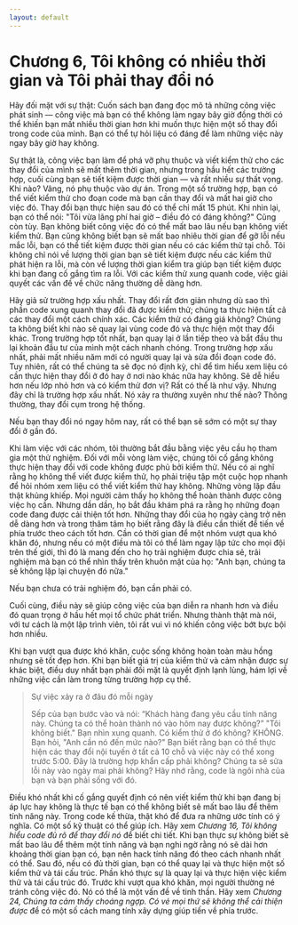 ```yaml
---
layout: default
---
```


# Chương 6, Tôi không có nhiều thời gian và Tôi phải thay đổi nó

Hãy đối mặt với sự thật: Cuốn sách bạn đang đọc mô tả những công việc phát sinh — công việc mà bạn có thể không làm ngay bây giờ đồng thời có thể khiến bạn mất nhiều thời gian hơn khi muốn thực hiện một số thay đổi trong code của mình. Bạn có thể tự hỏi liệu có đáng để làm những việc này ngay bây giờ hay không.

Sự thật là, công việc bạn làm để phá vỡ phụ thuộc và viết kiểm thử cho các thay đổi của mình sẽ mất thêm thời gian, nhưng trong hầu hết các trường hợp, cuối cùng bạn sẽ tiết kiệm được thời gian — và rất nhiều sự thất vọng. Khi nào? Vâng, nó phụ thuộc vào dự án. Trong một số trường hợp, bạn có thể viết kiểm thử cho đoạn code mà bạn cần thay đổi và mất hai giờ cho việc đó. Thay đổi bạn thực hiện sau đó có thể chỉ mất 15 phút. Khi nhìn lại, bạn có thể nói: "Tôi vừa lãng phí hai giờ – điều đó có đáng không?" Cũng còn tùy. Bạn không biết công việc đó có thể mất bao lâu nếu bạn không viết kiểm thử. Bạn cũng không biết bạn sẽ mất bao nhiêu thời gian để gỡ lỗi nếu mắc lỗi, bạn có thể tiết kiệm được thời gian nếu có các kiểm thử tại chỗ. Tôi không chỉ nói về lượng thời gian bạn sẽ tiết kiệm được nếu các kiểm thử phát hiện ra lỗi, mà còn về lượng thời gian kiểm tra giúp bạn tiết kiệm được khi bạn đang cố gắng tìm ra lỗi. Với các kiểm thử xung quanh code, việc giải quyết các vấn đề về chức năng thường dễ dàng hơn.

Hãy giả sử trường hợp xấu nhất. Thay đổi rất đơn giản nhưng dù sao thì phần code xung quanh thay đổi đã được kiểm thử; chúng ta thực hiện tất cả các thay đổi một cách chính xác. Các kiểm thử có đáng giá không? Chúng ta không biết khi nào sẽ quay lại vùng code đó và thực hiện một thay đổi khác. Trong trường hợp tốt nhất, bạn quay lại ở lần tiếp theo và bắt đầu thu lại khoản đầu tư của mình một cách nhanh chóng. Trong trường hợp xấu nhất, phải mất nhiều năm mới có người quay lại và sửa đổi đoạn code đó. Tuy nhiên, rất có thể chúng ta sẽ đọc nó định kỳ, chỉ để tìm hiểu xem liệu có cần thực hiện thay đổi ở đó hay ở nơi nào khác nữa hay không. Sẽ dễ hiểu hơn nếu lớp nhỏ hơn và có kiểm thử đơn vị? Rất có thể là như vậy. Nhưng đây chỉ là trường hợp xấu nhất. Nó xảy ra thường xuyên như thế nào? Thông thường, thay đổi cụm trong hệ thống.

Nếu bạn thay đổi nó ngay hôm nay, rất có thể bạn sẽ sớm có một sự thay đổi ở gần đó.

Khi làm việc với các nhóm, tôi thường bắt đầu bằng việc yêu cầu họ tham gia một thử nghiệm. Đối với mỗi vòng làm việc, chúng tôi cố gắng không thực hiện thay đổi với code không được phủ bởi kiểm thử. Nếu có ai nghĩ rằng họ không thể viết được kiểm thử, họ phải triệu tập một cuộc họp nhanh để hỏi nhóm xem liệu có thể viết kiểm thử hay không. Những vòng lặp đầu thật khủng khiếp. Mọi người cảm thấy họ không thể hoàn thành được công việc họ cần. Nhưng dần dần, họ bắt đầu khám phá ra rằng họ những đoạn code đang được cải thiện tốt hơn. Những thay đổi của họ ngày càng trở nên dễ dàng hơn và trong thâm tâm họ biết rằng đây là điều cần thiết để tiến về phía trước theo cách tốt hơn. Cần có thời gian để một nhóm vượt qua khó khăn đó, nhưng nếu có một điều mà tôi có thể làm ngay lập tức cho mọi đội trên thế giới, thì đó là mang đến cho họ trải nghiệm được chia sẻ, trải nghiệm mà bạn có thể nhìn thấy trên khuôn mặt của họ: "Anh bạn, chúng ta sẽ không lặp lại chuyện đó nữa."

Nếu bạn chưa có trải nghiệm đó, bạn cần phải có.

Cuối cùng, điều này sẽ giúp công việc của bạn diễn ra nhanh hơn và điều đó quan trọng ở hầu hết mọi tổ chức phát triển. Nhưng thành thật mà nói, với tư cách là một lập trình viên, tôi rất vui vì nó khiến công việc bớt bực bội hơn nhiều.

Khi bạn vượt qua được khó khăn, cuộc sống không hoàn toàn màu hồng nhưng sẽ tốt đẹp hơn. Khi bạn biết giá trị của kiểm thử và cảm nhận được sự khác biệt, điều duy nhất bạn phải đối mặt là quyết định lạnh lùng, hám lợi về những việc cần làm trong từng trường hợp cụ thể.

> Sự việc xảy ra ở đâu đó mỗi ngày
>
> Sếp của bạn bước vào và nói: “Khách hàng đang yêu cầu tính năng này. Chúng ta có thể hoàn thành nó vào hôm nay được không?”
> "Tôi không biết."
> Bạn nhìn xung quanh. Có kiểm thử ở đó không? KHÔNG.
> Bạn hỏi, "Anh cần nó đến mức nào?"
> Bạn biết rằng bạn có thể thực hiện các thay đổi nội tuyến ở tất cả 10 chỗ và việc này có thể xong trước 5:00. Đây là trường hợp khẩn cấp phải không? Chúng ta sẽ sửa lỗi này vào ngày mai phải không?
> Hãy nhớ rằng, code là ngôi nhà của bạn và bạn phải sống với đó.

Điều khó nhất khi cố gắng quyết định có nên viết kiểm thử khi bạn đang bị áp lực hay không là thực tế bạn có thể không biết sẽ mất bao lâu để thêm tính năng này. Trong code kế thừa, thật khó để đưa ra những ước tính có ý nghĩa. Có một số kỹ thuật có thể giúp ích. Hãy xem _Chương 16, Tôi không hiểu code đủ rõ để thay đổi nó_ để biết chi tiết. Khi bạn thực sự không biết sẽ mất bao lâu để thêm một tính năng và bạn nghi ngờ rằng nó sẽ dài hơn khoảng thời gian bạn có, bạn nên hack tính năng đó theo cách nhanh nhất có thể. Sau đó, nếu có đủ thời gian, bạn có thể quay lại và thực hiện một số kiểm thử và tái cấu trúc. Phần khó thực sự là quay lại và thực hiện việc kiểm thử và tái cấu trúc đó. Trước khi vượt qua khó khăn, mọi người thường né tránh công việc đó. Nó có thể là một vấn đề về tinh thần. Hãy xem _Chương 24, Chúng ta cảm thấy choáng ngợp. Có vẻ mọi thứ sẽ không thể cải thiện được_ để có một số cách mang tính xây dựng giúp tiến về phía trước.
